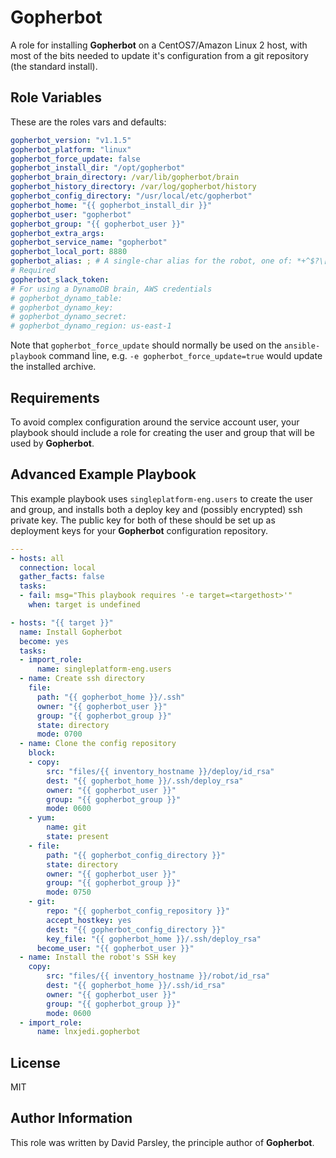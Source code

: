 Gopherbot
=========

A role for installing **Gopherbot** on a CentOS7/Amazon Linux 2 host, with most of the bits needed to update it's configuration from a git repository (the standard install).

Role Variables
--------------

These are the roles vars and defaults:
```yaml
gopherbot_version: "v1.1.5"
gopherbot_platform: "linux"
gopherbot_force_update: false
gopherbot_install_dir: "/opt/gopherbot"
gopherbot_brain_directory: /var/lib/gopherbot/brain
gopherbot_history_directory: /var/log/gopherbot/history
gopherbot_config_directory: "/usr/local/etc/gopherbot"
gopherbot_home: "{{ gopherbot_install_dir }}"
gopherbot_user: "gopherbot"
gopherbot_group: "{{ gopherbot_user }}"
gopherbot_extra_args:
gopherbot_service_name: "gopherbot"
gopherbot_local_port: 8880
gopherbot_alias: ; # A single-char alias for the robot, one of: *+^$?\[]{}&!;:-%#@~<>/
# Required
gopherbot_slack_token:
# For using a DynamoDB brain, AWS credentials
# gopherbot_dynamo_table:
# gopherbot_dynamo_key:
# gopherbot_dynamo_secret:
# gopherbot_dynamo_region: us-east-1
```

Note that `gopherbot_force_update` should normally be used on the `ansible-playbook` command line, e.g. `-e gopherbot_force_update=true` would update the installed archive.

Requirements
------------

To avoid complex configuration around the service account user, your playbook should include a role for creating the user and group that will be used by **Gopherbot**.

Advanced Example Playbook
-------------------------

This example playbook uses `singleplatform-eng.users` to create the user and group, and installs both a deploy key and (possibly encrypted) ssh private key. The public key for both of these should be set up as deployment keys for your **Gopherbot** configuration repository.

```yaml
---
- hosts: all
  connection: local
  gather_facts: false
  tasks:
  - fail: msg="This playbook requires '-e target=<targethost>'"
    when: target is undefined

- hosts: "{{ target }}"
  name: Install Gopherbot
  become: yes
  tasks:
  - import_role:
      name: singleplatform-eng.users
  - name: Create ssh directory
    file:
      path: "{{ gopherbot_home }}/.ssh"
      owner: "{{ gopherbot_user }}"
      group: "{{ gopherbot_group }}"
      state: directory
      mode: 0700
  - name: Clone the config repository
    block:
    - copy:
        src: "files/{{ inventory_hostname }}/deploy/id_rsa"
        dest: "{{ gopherbot_home }}/.ssh/deploy_rsa"
        owner: "{{ gopherbot_user }}"
        group: "{{ gopherbot_group }}"
        mode: 0600
    - yum:
        name: git
        state: present
    - file:
        path: "{{ gopherbot_config_directory }}"
        state: directory
        owner: "{{ gopherbot_user }}"
        group: "{{ gopherbot_group }}"
        mode: 0750
    - git:
        repo: "{{ gopherbot_config_repository }}"
        accept_hostkey: yes
        dest: "{{ gopherbot_config_directory }}"
        key_file: "{{ gopherbot_home }}/.ssh/deploy_rsa"
      become_user: "{{ gopherbot_user }}"
  - name: Install the robot's SSH key
    copy:
        src: "files/{{ inventory_hostname }}/robot/id_rsa"
        dest: "{{ gopherbot_home }}/.ssh/id_rsa"
        owner: "{{ gopherbot_user }}"
        group: "{{ gopherbot_group }}"
        mode: 0600
  - import_role:
      name: lnxjedi.gopherbot
```

License
-------

MIT

Author Information
------------------

This role was written by David Parsley, the principle author of **Gopherbot**.
